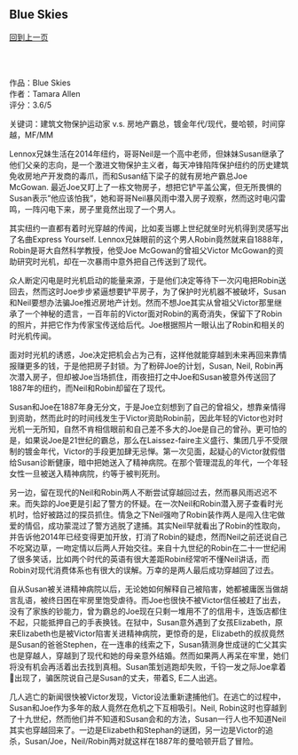 ## Blue Skies
[回到上一页](https://boheme13.github.io/Reviews/)  &nbsp;&nbsp;

<br>
<br>

作品：Blue Skies<br>
作者：Tamara Allen<br>
评分：3.6/5<br>

关键词：建筑文物保护运动家 v.s. 房地产霸总，镀金年代/现代，曼哈顿，时间穿越，MF/MM

Lennox兄妹生活在2014年纽约，哥哥Neil是一个高中老师，但妹妹Susan继承了他们父亲的志向，是一个激进文物保护主义者，每天冲锋陷阵保护纽约的历史建筑免收房地产开发商的毒爪，而和Susan结下梁子的就有房地产霸总Joe McGowan. 最近Joe又盯上了一栋文物房子，想把它铲平盖公寓，但无所畏惧的Susan表示”他应该怕我”，她和哥哥Neil暴风雨中潜入房子观察，然而这时电闪雷鸣，一阵闪电下来，房子里竟然出现了一个男人。

其实纽约一直都有着时光穿越的传闻，比如麦当娜上世纪就坐时光机得到灵感写出了名曲Express Yourself. Lennox兄妹眼前的这个男人Robin竟然就来自1888年，Robin是哥大自然科学教授，他受Joe McGowan的曾祖父Victor McGowan的资助研究时光机，却在一次暴雨中意外把自己传送到了现代。

众人断定闪电是时光机启动的能量来源，于是他们决定等待下一次闪电把Robin送回去，然而这时Joe步步紧逼想要铲平房子，为了保护时光机器不被破坏，Susan和Neil要想办法骗Joe推迟房地产计划。然而不想Joe其实从曾祖父Victor那里继承了一个神秘的遗言，一百年前的Victor面对Robin的离奇消失，保留下了Robin的照片，并把它作为传家宝传送给后代。Joe根据照片一眼认出了Robin和相关的时光机传闻。

面对时光机的诱惑，Joe决定把机会占为己有，这样他就能穿越到未来再回来靠情报赚更多的钱，于是他把房子封锁。为了粉碎Joe的计划，Susan, Neil, Robin再次潜入房子，但却被Joe当场抓住，雨夜扭打之中Joe和Susan被意外传送回了1887年的纽约，而Neil和Robin却留在了现代。

Susan和Joe在1887年身无分文，于是Joe立刻想到了自己的曾祖父，想靠亲情得到资助，然而此时的时间线发生于Victor资助Robin前，因此年轻的Victor也对时光机一无所知，自然不肯相信眼前和自己差不多大的Joe是自己的曾孙。更可怕的是，如果说Joe是21世纪的霸总，那么在Laissez-faire主义盛行、集团几乎不受限制的镀金年代，Victor的手段更加肆无忌惮。第一次见面，起疑心的Victor就假借给Susan诊断健康，暗中把她送入了精神病院。在那个管理混乱的年代，一个年轻女性一旦被送入精神病院，约等于被判死刑。

另一边，留在现代的Neil和Robin两人不断尝试穿越回过去，然而暴风雨迟迟不来。而失踪的Joe更是引起了警方的怀疑。在一次Neil和Robin潜入房子查看时光机时，恰好被路过的探员抓住。情急之下Neil强吻了Robin装作两人是闯入住宅做爱的情侣，成功蒙混过了警方逃脱了逮捕。其实Neil早就看出了Robin的性取向，并告诉他2014年已经变得更加开放，打消了Robin的疑虑，然而Neil之前还说自己不吃窝边草，一吻定情以后两人开始交往。来自十九世纪的Robin在二十一世纪闹了很多笑话，比如两个时代的英语有很大差距Robin经常听不懂Neil讲话，而Robin对现代消费体系也有很大的误解。万幸的是两人最后成功穿越回了过去。

自从Susan被关进精神病院以后，无论她如何解释自己被陷害，她都被庸医当做胡言乱语，被终日困在牢房里饱受虐待。而Joe也很快不被Victor信任被赶了出去，没有了家族的钞能力，曾为霸总的Joe现在只剩一堆用不了的信用卡，连饭店都住不起，只能抵押自己的手表换钱。在狱中，Susan意外遇到了女孩Elizabeth，原来Elizabeth也是被Victor陷害关进精神病院，更惊奇的是，Elizabeth的叔叔竟然是Susan的爸爸Stephen，在一连串的线索之下，Susan猜测身世成谜的亡父其实也是穿越人，穿越到了现代和她的母亲意外结婚。然而如果两人再呆在牢里，她们将没有机会再活着出去找到真相。Susan策划逃跑却失败，千钧一发之际Joe拿着🔫出现了，骗医院说自己是Susan的丈夫，带着S, E二人出逃。

几人逃亡的新闻很快被Victor发现，Victor设法重新逮捕他们。在逃亡的过程中，Susan和Joe作为多年的敌人竟然在危机之下互相吸引。Neil, Robin这时也穿越到了十九世纪，然而他们并不知道和Susan会和的方法，Susan一行人也不知道Neil其实也穿越回来了。一边是Elizabeth和Stephan的谜团，另一边是Victor的追杀，Susan/Joe，Neil/Robin两对就这样在1887年的曼哈顿开启了冒险。